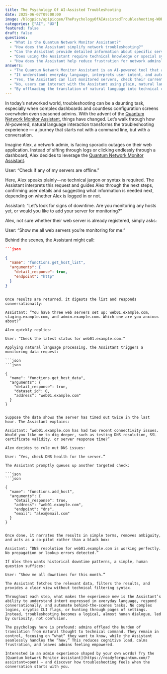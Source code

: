 ```yaml
---
title: The Psychology Of AI-Assisted Troubleshooting
date: 2025-06-07T09:00:00
image: /blogpics/apipicgen/ThePsychologyOfAIAssistedTroubleshooting-WOPX3U3SIL.jpg
categories: ["AI", "UX"]
featured: false
draft: false
questions:
  - "What is the Quantum Network Monitor Assistant?"
  - "How does the Assistant simplify network troubleshooting?"
  - "Can the Assistant provide detailed information about specific servers?"
  - "Does using the Assistant require technical knowledge or special syntax?"
  - "How does the Assistant help reduce frustration for network admins?"
answers:
  - "The Quantum Network Monitor Assistant is an AI-powered tool that allows network administrators to troubleshoot network issues through natural language conversation instead of complex commands or dashboards."
  - "It understands everyday language, interprets user intent, and automates technical tasks behind the scenes, allowing admins to focus on what they want to know without dealing with complicated commands or interfaces."
  - "Yes, the Assistant can list monitored servers, check their current status, analyze connectivity issues, and perform targeted checks like DNS health or SSL certificate validity based on user requests."
  - "No, users can interact with the Assistant using plain, natural language without needing technical jargon, command line syntax, or navigating complex dashboards."
  - "By offloading the translation of natural language into technical commands, the Assistant reduces cognitive load, simplifies troubleshooting, and creates a conversational experience that empowers admins and minimizes confusion."
---
```

In today’s networked world, troubleshooting can be a daunting task, especially when complex dashboards and countless configuration screens overwhelm even seasoned admins. With the advent of the [Quantum Network Monitor Assistant](https://readyforquantum.com/?assistant=open), things have changed. Let’s walk through how AI-powered, natural language interaction transforms the troubleshooting experience — a journey that starts not with a command line, but with a conversation.

Imagine Alex, a network admin, is facing sporadic outages on their web application. Instead of sifting through logs or clicking endlessly through a dashboard, Alex decides to leverage the [Quantum Network Monitor Assistant](https://readyforquantum.com/?assistant=open).

User: “Check if any of my servers are offline.”

Here, Alex speaks plainly—no technical jargon or syntax is required. The Assistant interprets this request and guides Alex through the next steps, confirming user details and suggesting what information is needed next, depending on whether Alex is logged in or not.

Assistant: “Let’s look for signs of downtime. Are you monitoring any hosts yet, or would you like to add your server for monitoring?”

Alex, not sure whether their web server is already registered, simply asks:

User: “Show me all web servers you’re monitoring for me.”

Behind the scenes, the Assistant might call:

```json
```json

{
  "name": "functions.get_host_list",
  "arguments": {
    "detail_response": true,
    "endpoint": "http"
  }
}
```
```

Once results are returned, it digests the list and responds conversationally:

Assistant: “You have three web servers set up: web01.example.com, staging.example.com, and admin.example.com. Which one are you anxious about?”

Alex quickly replies:

User: “Check the latest status for web01.example.com.”

Applying natural language processing, the Assistant triggers a monitoring data request:

```json
```json

{
  "name": "functions.get_host_data",
  "arguments": {
    "detail_response": true,
    "dataset_id": 0,
    "address": "web01.example.com"
  }
}
```
```

Suppose the data shows the server has timed out twice in the last hour. The Assistant explains:

Assistant: “web01.example.com has had two recent connectivity issues. Would you like me to dig deeper, such as testing DNS resolution, SSL certificate validity, or server response time?”

Alex decides to rule out DNS issues:

User: “Yes, check DNS health for the server.”

The Assistant promptly queues up another targeted check:

```json
```json

{
  "name": "functions.add_host",
  "arguments": {
    "detail_response": true,
    "address": "web01.example.com",
    "endpoint": "dns",
    "email": "alex@email.com"
  }
}
```
```

Once done, it narrates the results in simple terms, removes ambiguity, and acts as a co-pilot rather than a black box:

Assistant: “DNS resolution for web01.example.com is working perfectly. No propagation or lookup errors detected.”

If Alex then wants historical downtime patterns, a simple, human question suffices:

User: “Show me all downtimes for this month.”

The Assistant fetches the relevant data, filters the results, and provides a clear view without technical filtering syntax.

Throughout each step, what makes the experience new is the Assistant’s ability to understand intent expressed in everyday language, respond conversationally, and automate behind-the-scenes tasks. No complex logins, cryptic CLI flags, or hunting through pages of settings. Instead, troubleshooting becomes a logical, almost human dialogue, led by curiosity, not confusion.

The psychology here is profound: admins offload the burden of translation from natural thought to technical command. They remain in control, focusing on “what” they want to know, while the Assistant seamlessly handles the “how.” This reduces cognitive load, calms frustration, and leaves admins feeling empowered.

Interested in an admin experience shaped by your own words? Try the [Quantum Network Monitor Assistant](https://readyforquantum.com/?assistant=open) — and discover how troubleshooting feels when the conversation starts with you.